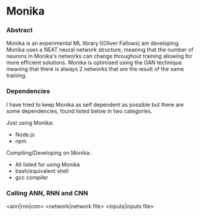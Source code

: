 # Monika

### Abstract

Monika is an experimental ML library I(Oliver Fallows) am developing. Monika uses a NEAT neural network structure, meaning that the number of neurons in Monika's networks can change throughout training allowing for more efficient solutions. Monika is optimised using the GAN technique meaning that there is always 2 networks that are the result of the same training.

### Dependencies

I have tried to keep Monika as self dependent as possible but there are some dependencies, found listed below in two categories.

Just using Monika:
 - Node.js
 - npm

Compiling/Developing on Monika:
 - All listed for using Monika
 - bash/equivalent shell
 - gcc compiler

### Calling ANN, RNN and CNN

<ann|rnn|cnn> <network|network file> <use network file> <inputs|inputs file> <use inputs file>
